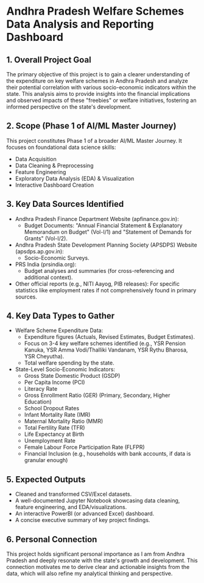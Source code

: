 # Andhra Pradesh Welfare Schemes Data Analysis and Reporting Dashboard

## 1. Overall Project Goal

The primary objective of this project is to gain a clearer understanding of the expenditure on key welfare schemes in Andhra Pradesh and analyze their potential correlation with various socio-economic indicators within the state. This analysis aims to provide insights into the financial implications and observed impacts of these "freebies" or welfare initiatives, fostering an informed perspective on the state's development.

## 2. Scope (Phase 1 of AI/ML Master Journey)

This project constitutes Phase 1 of a broader AI/ML Master Journey. It focuses on foundational data science skills:

- Data Acquisition
- Data Cleaning & Preprocessing
- Feature Engineering
- Exploratory Data Analysis (EDA) & Visualization
- Interactive Dashboard Creation

## 3. Key Data Sources Identified

- Andhra Pradesh Finance Department Website (apfinance.gov.in):
  - Budget Documents: "Annual Financial Statement & Explanatory Memorandum on Budget" (Vol-I/1) and "Statement of Demands for Grants" (Vol-I/2).
- Andhra Pradesh State Development Planning Society (APSDPS) Website (apsdps.ap.gov.in):
  - Socio-Economic Surveys.
- PRS India (prsindia.org):
  - Budget analyses and summaries (for cross-referencing and additional context).
- Other official reports (e.g., NITI Aayog, PIB releases): For specific statistics like employment rates if not comprehensively found in primary sources.

## 4. Key Data Types to Gather

- Welfare Scheme Expenditure Data:
  - Expenditure figures (Actuals, Revised Estimates, Budget Estimates).
  - Focus on 3-4 key welfare schemes identified (e.g., YSR Pension Kanuka, YSR Amma Vodi/Thalliki Vandanam, YSR Rythu Bharosa, YSR Cheyutha).
  - Total welfare spending by the state.
- State-Level Socio-Economic Indicators:
  - Gross State Domestic Product (GSDP)
  - Per Capita Income (PCI)
  - Literacy Rate
  - Gross Enrollment Ratio (GER) (Primary, Secondary, Higher Education)
  - School Dropout Rates
  - Infant Mortality Rate (IMR)
  - Maternal Mortality Ratio (MMR)
  - Total Fertility Rate (TFR)
  - Life Expectancy at Birth
  - Unemployment Rate
  - Female Labour Force Participation Rate (FLFPR)
  - Financial Inclusion (e.g., households with bank accounts, if data is granular enough)

## 5. Expected Outputs

- Cleaned and transformed CSV/Excel datasets.
- A well-documented Jupyter Notebook showcasing data cleaning, feature engineering, and EDA/visualizations.
- An interactive PowerBI (or advanced Excel) dashboard.
- A concise executive summary of key project findings.

## 6. Personal Connection

This project holds significant personal importance as I am from Andhra Pradesh and deeply resonate with the state's growth and development. This connection motivates me to derive clear and actionable insights from the data, which will also refine my analytical thinking and perspective.

